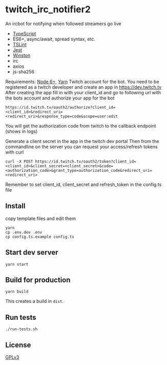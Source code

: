 twitch_irc_notifier2
===================

An ircbot for notifying when followed streamers go live

- [TypeScript](https://www.typescriptlang.org/)
- ES6+, async/await, spread syntax, etc.
- [TSLint](https://palantir.github.io/tslint/)
- [Jest](https://facebook.github.io/jest/)
- [Winston](https://github.com/winstonjs/winston)
- irc
- axios
- js-sha256

Requirements: [Node 6+](https://nodejs.org/en/download/), [Yarn](https://yarnpkg.com/en/docs/install)
Twitch account for the bot. You need to be registered as a twitch developer and create an app in https://dev.twitch.tv
After creating the app fill in with your client_id and go to following url with the bots account and authorize your app for the bot

```
https://id.twitch.tv/oauth2/authorize?client_id=<client_id>&redirect_uri=<redirect_uri>&response_type=code&scope=user:edit
```

You will get the authorization code from twitch to the callback endpoint (shows in logs)

Generate a client secret in the app in the twitch dev portal
Then from the commandline on the server you can request your access/refresh tokens with curl

```
curl -X POST https://id.twitch.tv/oauth2/token?client_id=<client_id>&client_secret=<client_secret>&code=<authorization_code>&grant_type=authorization_code&redirect_uri=<redirect_uri>
```

Remember to set client_id, client_secret and refresh_token in the config.ts file


## Install

copy template files and edit them

```
yarn
cp .env.dev .env
cp config.ts.example config.ts
```

## Start dev server


```
yarn start
```

## Build for production

```
yarn build
```

This creates a build in `dist`.

## Run tests

```
./run-tests.sh
```

## License

[GPLv3](LICENSE.md)
